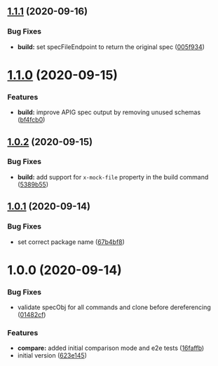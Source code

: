 ## [1.1.1](https://github.com/digio/oaat/compare/v1.1.0...v1.1.1) (2020-09-16)


### Bug Fixes

* **build:** set specFileEndpoint to return the original spec ([005f934](https://github.com/digio/oaat/commit/005f934635bbeea105cb8e295e905e0247c0c59e))

# [1.1.0](https://github.com/digio/oaat/compare/v1.0.2...v1.1.0) (2020-09-15)


### Features

* **build:** improve APIG spec output by removing unused schemas ([bf4fcb0](https://github.com/digio/oaat/commit/bf4fcb0bf4bcf9ed08242e919e42beb456d49bad))

## [1.0.2](https://github.com/digio/oaat/compare/v1.0.1...v1.0.2) (2020-09-15)


### Bug Fixes

* **build:** add support for `x-mock-file` property in the build command ([5389b55](https://github.com/digio/oaat/commit/5389b55ab1d77233cee4decb859520e297a807ea))

## [1.0.1](https://github.com/digio/oaat/compare/v1.0.0...v1.0.1) (2020-09-14)


### Bug Fixes

* set correct package name ([67b4bf8](https://github.com/digio/oaat/commit/67b4bf886f60aad780cb825cf3d1fc43ddd354ae))

# 1.0.0 (2020-09-14)


### Bug Fixes

* validate specObj for all commands and clone before dereferencing ([01482cf](https://github.com/digio/oaat/commit/01482cf6e68523aa26c3ab4ca2fa7801089a5b8f))


### Features

* **compare:** added initial comparison mode and e2e tests ([16faffb](https://github.com/digio/oaat/commit/16faffb4cbf176be5127fe832c6089ebb83d2345))
* initial version ([623e145](https://github.com/digio/oaat/commit/623e145c88f35a620e7105c18a1b3195703780b8))
